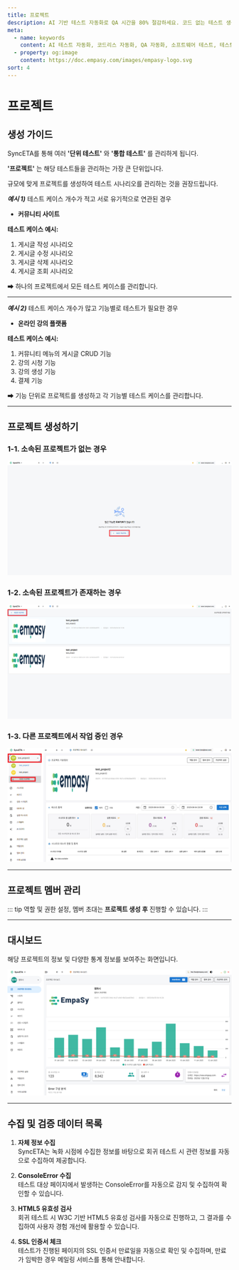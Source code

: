 ```yaml
---
title: 프로젝트
description: AI 기반 테스트 자동화로 QA 시간을 80% 절감하세요. 코드 없는 테스트 생성, 자연어 시나리오 작성, 다양한 플랫폼 지원으로 QA의 새로운 기준을 제시합니다.
meta:
  - name: keywords
    content: AI 테스트 자동화, 코드리스 자동화, QA 자동화, 소프트웨어 테스트, 테스트 시나리오 생성, 코드리스 테스트, 자연어 테스트, 테스트 자동화 도구, 테스트 자동화 플랫폼, 테스트 효율화, Playwright , Selenium , QAOps, TestOps, Shift-Left 테스트, Shift‑Right 테스트
  - property: og:image
    content: https://doc.empasy.com/images/empasy-logo.svg
sort: 4
---
```


# 프로젝트

## 생성 가이드

SyncETA를 통해 여러 **'단위 테스트'** 와 **'통합 테스트'** 를 관리하게 됩니다.

**'프로젝트'** 는 해당 테스트들을 관리하는 가장 큰 단위입니다.

규모에 맞게 프로젝트를 생성하여 테스트 시나리오를 관리하는 것을 권장드립니다.

**_예시 1)_** 테스트 케이스 개수가 적고 서로 유기적으로 연관된 경우

- **커뮤니티 사이트**

**테스트 케이스 예시:**

1. 게시글 작성 시나리오
2. 게시글 수정 시나리오
3. 게시글 삭제 시나리오
4. 게시글 조회 시나리오

➡ 하나의 프로젝트에서 모든 테스트 케이스를 관리합니다.

---

**_예시 2)_** 테스트 케이스 개수가 많고 기능별로 테스트가 필요한 경우

- **온라인 강의 플랫폼**

**테스트 케이스 예시:**

1. 커뮤니티 메뉴의 게시글 CRUD 기능
2. 강의 시청 기능
3. 강의 생성 기능
4. 결제 기능

➡ 기능 단위로 프로젝트를 생성하고 각 기능별 테스트 케이스를 관리합니다.

---

## 프로젝트 생성하기

### 1-1. 소속된 프로젝트가 없는 경우

![프로젝트 없음](./image/project/1noprj.png)

### 1-2. 소속된 프로젝트가 존재하는 경우

![프로젝트 생성하기](./image/project/3creatprj.png)

### 1-3. 다른 프로젝트에서 작업 중인 경우

![프로젝트 목록](./image/project/4prj.png)

---

## 프로젝트 멤버 관리

::: tip
역할 및 권한 설정, 멤버 초대는 **프로젝트 생성 후** 진행할 수 있습니다.
:::

---

## 대시보드

해당 프로젝트의 정보 및 다양한 통계 정보를 보여주는 화면입니다.

![대시보드](./image/projectMain.png)

---

## 수집 및 검증 데이터 목록

1. **자체 정보 수집**  
   SyncETA는 녹화 시점에 수집한 정보를 바탕으로 회귀 테스트 시 관련 정보를 자동으로 수집하여 제공합니다.

2. **ConsoleError 수집**  
   테스트 대상 페이지에서 발생하는 ConsoleError를 자동으로 감지 및 수집하여 확인할 수 있습니다.

3. **HTML5 유효성 검사**  
   회귀 테스트 시 W3C 기반 HTML5 유효성 검사를 자동으로 진행하고, 그 결과를 수집하여 사용자 경험 개선에 활용할 수 있습니다.

4. **SSL 인증서 체크**  
   테스트가 진행된 페이지의 SSL 인증서 만료일을 자동으로 확인 및 수집하며, 만료가 임박한 경우 메일링 서비스를 통해 안내합니다.
